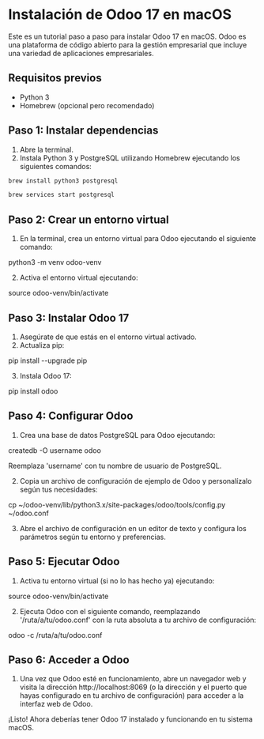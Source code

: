 # Instalación de Odoo 17 en macOS

Este es un tutorial paso a paso para instalar Odoo 17 en macOS. Odoo es una plataforma de código abierto para la gestión empresarial que incluye una variedad de aplicaciones empresariales.

## Requisitos previos

- Python 3
- Homebrew (opcional pero recomendado)

## Paso 1: Instalar dependencias

1. Abre la terminal.
2. Instala Python 3 y PostgreSQL utilizando Homebrew ejecutando los siguientes comandos:
```bash
brew install python3 postgresql
```
```bash
brew services start postgresql 
```

## Paso 2: Crear un entorno virtual

1. En la terminal, crea un entorno virtual para Odoo ejecutando el siguiente comando:

   

python3 -m venv odoo-venv

2. Activa el entorno virtual ejecutando:

source odoo-venv/bin/activate


## Paso 3: Instalar Odoo 17

1. Asegúrate de que estás en el entorno virtual activado.
2. Actualiza pip:

pip install --upgrade pip

3. Instala Odoo 17:

pip install odoo


## Paso 4: Configurar Odoo

1. Crea una base de datos PostgreSQL para Odoo ejecutando:

createdb -O username odoo

Reemplaza 'username' con tu nombre de usuario de PostgreSQL.

2. Copia un archivo de configuración de ejemplo de Odoo y personalízalo según tus necesidades:

cp ~/odoo-venv/lib/python3.x/site-packages/odoo/tools/config.py ~/odoo.conf


3. Abre el archivo de configuración en un editor de texto y configura los parámetros según tu entorno y preferencias.

## Paso 5: Ejecutar Odoo

1. Activa tu entorno virtual (si no lo has hecho ya) ejecutando:

source odoo-venv/bin/activate


2. Ejecuta Odoo con el siguiente comando, reemplazando '/ruta/a/tu/odoo.conf' con la ruta absoluta a tu archivo de configuración:

odoo -c /ruta/a/tu/odoo.conf


## Paso 6: Acceder a Odoo

1. Una vez que Odoo esté en funcionamiento, abre un navegador web y visita la dirección http://localhost:8069 (o la dirección y el puerto que hayas configurado en tu archivo de configuración) para acceder a la interfaz web de Odoo.

¡Listo! Ahora deberías tener Odoo 17 instalado y funcionando en tu sistema macOS.



